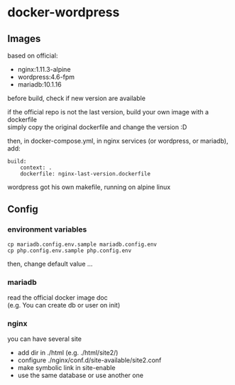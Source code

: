 # docker-wordpress

## Images
based on official:
- nginx:1.11.3-alpine
- wordpress:4.6-fpm
- mariadb:10.1.16

before build, check if new version are available

if the official repo is not the last version, build your own image with a dockerfile  
simply copy the original dockerfile and change the version :D

then, in docker-compose.yml, in nginx services (or wordpress, or mariadb), add:
```
build: 
	context: .
	dockerfile: nginx-last-version.dockerfile
```
wordpress got his own makefile, running on alpine linux  

## Config
### environment variables
```
cp mariadb.config.env.sample mariadb.config.env
cp php.config.env.sample php.config.env
```
then, change default value ...

### mariadb
read the official docker image doc  
(e.g. You can create db or user on init)

### nginx
you can have several site
- add dir in ./html (e.g. ./html/site2/)
- configure ./nginx/conf.d/site-available/site2.conf
- make symbolic link in site-enable
- use the same database or use another one
